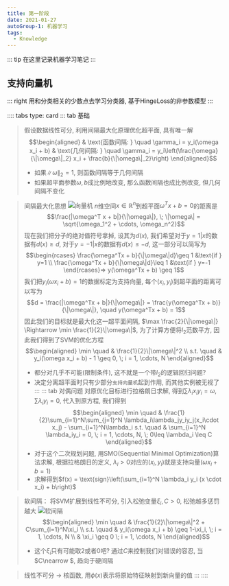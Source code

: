 ```yaml
---
title: 第一阶段
date: 2021-01-27
autoGroup-1: 机器学习
tags:
  - Knowledge
---
```


::: tip
在这里记录机器学习笔记
:::

<!-- more -->

<!-- !!!include(./ml/book_01.md)!!! -->


<!-- ## 决策树
::: right
分类速度快, 解释性好
:::

:::: tabs type: card
::: tab 特征选择
> 内部结点表示一个特征或属性, 叶结点表示一个类. 常用算法包括 1)信息增益(ID3), 信息增益比(C4.5)和基尼指数(CART)
> 
> - ID3: 选择信息增益(information gain, 得知特征X信息而使得Y分类的不确定性降低)大的特征. 对于数据集$\mathbb{D}$和特征集合$\mathcal{A}$, $\mathbb{D}_i$是当特征$\mathcal{A}$取第$i$个值的样本子集, $C_k$属于第$k$类样本子集
> > - 在平均分布下不确定性最大, 对有相同概率分布的不同的随机变量, 取值越多的随机变量熵越大(所以才有了C4.5)
> > - 其实和第一项$H(\mathbb{D})$关系不大, 就是选条件熵最小的特征
> $$\begin{aligned}
    & g(\mathbb{D},\mathcal{A}) = H(\mathbb{D}) - H(\mathbb{D} \vert \mathcal{A}) \\
    & H(\mathbb{D}) = -\sum_{k=1}^K \frac{|C_k|}{|\mathbb{D}|}\log_2 \frac{|C_k|}{|\mathbb{D}|} \qquad H(\mathbb{D} \vert \mathcal{A}) = \sum_{i=1}^n \frac{|\mathbb{D}_i|}{|\mathbb{D}|}H(\mathbb{D}_i)
\end{aligned}$$
>
> - C4.5： 选择信息增益比最大的特征, 解决了ID3总喜欢偏向取值较多的特征
> > - $H_{\mathcal{A}}(\mathbb{D})$的计算方式就是把特征的每一个取值看成一个分类, 然后描述特征不同取值在样本中的分布
> > - 纯度高的特征$H_{\mathcal{A}}(\mathbb{D})$就比较小, 更容易被选择
> $$g_R(\mathbb{D},\mathcal{A}) = \frac{g(\mathbb{D},\mathcal{A})}{H_{\mathcal{A}}(\mathbb{D})}$$
> 
> - CART： Classification and Regression Tree, 顾名思义, 可以进行分类和回归, 可以处理离散属性, 也可以处理连续的
> > - 基尼指数反映了从数据中随机抽取两个样本, 其类别标记不一致的概率, 计算比熵简单
> > - 基尼指数可以估计为熵的一阶泰勒展开
> $$\text{Gini}(\mathbb{D}, \mathcal{A}) = \sum_{i}^n\frac{|\mathbb{D}_i|}{|\mathbb{D}|}\text{Gini}(\mathbb{D}_i), \quad \text{Gini}(\mathbb{D}) = 1 - \sum_{k=1}^K \left(\frac{|C_k|}{|\mathbb{D}|}\right)^2$$
:::
::: tab 面试
参考[这里](https://zhuanlan.zhihu.com/p/85731206)和[这里](https://blog.csdn.net/zjsghww/article/details/51638126)

> - 决策树出现过拟合的原因及其解决办法？
> > - 剪枝(限制决策树的生长), 包括预剪枝(提前结束)和后剪枝(建立完决策树再修), 剪枝范围包括限制树的高度, 叶子节点数目, 最大叶子节点数, 特征不纯度等
> > - 样本噪音剔除
> > - 特征工程, 剔除与预测变量相关性较低的
> 
> - 决策树如何处理缺失值
> 
> - 决策树和逻辑回归的区别
> > - 决策树一旦某个节点确立, 不同节点之间的关系就被切断了, 以后各自切分各自的, 所以无法支持对多变量的同时检验. 而逻辑回归始终着眼整个数据的拟合
> > - 逻辑回归应用的是样本数据线性可分的场景，输出结果是概率; 线性回归应用的是样本数据和输出结果之间存在线性关系的场景, 自变量和因变量之间存在线性关系
> > - 逻辑回归对极值比较敏感，容易受极端值的影响，而决策树在这方面表现较好
:::
::::


## 逻辑回归和最大熵模型

::: right
解释性好, 样本数据线性可分
:::

:::: tabs type: card
::: tab 逻辑回归
> logistics分布
> $$f(x) = \frac{\exp(-(x-\mu)/\gamma)}{\gamma(1+\exp(-(x-\mu)/\gamma))^2}, \quad F(x) = \frac{1}{1+\exp(-(x-\mu)/\gamma)}$$
> > 后者是一条sigmoid曲线, 以$(\mu, \frac{1}{2})$为中心对称, 参数$\gamma$越小, 曲线在中心附近导数越大

> 逻辑回归是一种分类模型, 输出条件概率$P(Y | X), Y\in\{0,1\}, X\in \mathbb{R}$
> $$P(Y=0|x) = \frac{1}{1+\exp(w x + b)}, \quad P(Y=1|x) = 1 - P(Y=0|x)$$
> > 事件发生的log odds表示为$\log p/(1-p)$
> > 对于逻辑回归来说, 这个对数几率是一个线性函数： 
> > $$\log [P(Y=1|x)/1-P(Y=1|x)] = w\cdot x + b$$

> 参数估计, 假设$N$个数据, 设$P(Y=1|x) = \pi(x)$, 最大似然估计是
> $$\begin{aligned}
\mathcal{L}(\omega,b) &= \sum_{i=1}^N \left[ y_i\log\pi(x_i) + (1-y_i)\log(1-\pi(x_i)) \right] \\
    &=  \sum_{i=1}^N \left[ y_i\log\frac{\pi(x_i)}{1-\pi(x_i)} + \log(1-\pi(x_i)) \right] \\
    &= \sum_{i=1}^N [y_i(\omega x_i + b) - \log(1+\exp(\omega x_i + b))]
\end{aligned}$$
> 然后对$\omega, b$求导即可, 可以求得$\partial_{\omega_i} \mathcal{L} = (y_i - \pi(x_i))x_i$
:::
::: tab 最大熵模型
> 假设随机变量$Y \in \{A,B,C,D,E\}$, 已知$P(A) + P(B) = \frac{3}{10}$, 求最大熵模型(用$y_i$表示随机变量)
> $$\begin{aligned}
    \min \quad & -H(P) = \sum_{i=1}^5 P(y_i)\log P(y_i) \\
    s.t. \quad & P(y_1) + P(y_2) = \frac{3}{10} \\
               & \sum_{i=1}^5 P(y_i) = 1
\end{aligned}$$
> 引入拉格朗日乘子$\lambda_1, \lambda_2$
> $$\mathcal{L}(P, \lambda) = \sum_{i=1}^5 P(y_i)\log P(y_i) + \lambda_1\left(P(y_1) + P(y_2) - \frac{3}{10}\right) + \lambda_2 \left(\sum_{i=1}^5P(y_i) - 1\right)$$
> 对$P(y_i) \forall i \in \{1,2,3,4,5\}$求导, 得到
> $$\begin{aligned}
    & P(y_1) = P(y_2) = \exp(-\lambda_1-\lambda_2-1) \\
    & P(y_3) = P(y_4) = P(y_5) = \exp(-\lambda_2-1) 
\end{aligned}$$
> 最后再对$\lambda_1, \lambda_2$求偏导, 得到最终基于最大熵的概率分布为$\left\{\frac{3}{20}, \frac{3}{20}, \frac{7}{30}, \frac{7}{30}, \frac{7}{30}\right\}$

:::
::: tab 面试
> - 如何防止过拟合
> > ![正则化](~@assets/ml_01_09.png#right) 
> > - 在目标函数或代价函数后面加上一个正则项, 限制参数选择
> > - 正则项相当于给参数加一个先验估计, $l_1$是拉普拉斯先验, 而$l_2$正则则是高斯先验. $l_1$产生稀疏解, 让一部分特征的系数缩小到$0$, 从而间接实现特征选择. 
> > - 见右图, $l_1$基本上会相切于顶点处, 即舍弃了一部分特征(所以更适用于特征之间关联不大的情况)

> - 为何逻辑回归结果比线性回归要好
> > - 线性回归用最小二乘法优化目标函数, 而逻辑回归基于最大似然估计参数; 为啥不同呢? 因为各自任务的$y$服从不同的概率分布, 在线性回归中假设$y$服从正态分布, 而逻辑回归中假设$y$服从伯努利分布
> > - 逻辑回归是一种将预测值限定在$[0,1]$之间的回归模型, 逻辑回归是最大熵对应类别为$2$时的特殊情况, 当将分类对象扩充为多类时, 逻辑回归就是最大熵模型
:::
:::: -->

<!-- 判别模型不关心数据怎么生成的, 只关心数据之间的差别, 然后用差别来对给定数据进行分类； 参数模型的前提是假设数据服从某一分布，该分布由一些参数确定-->

## 支持向量机

::: right
用和分类相关的少数点去学习分类器, 基于HingeLoss的非参数模型
:::

:::: tabs type: card
::: tab 基础
> 假设数据线性可分, 利用间隔最大化原理优化超平面, 具有唯一解
> $$\begin{aligned}
& \text{函数间隔: } \quad \gamma_i = y_i(\omega x_i + b)
& \text{几何间隔: } \quad \gamma_i = y_i\left(\frac{\omega}{\|\omega\|_2} x_i + \frac{b}{\|\omega\|_2}\right)
\end{aligned}$$
> - 如果$\|\omega\|_2=1$, 则函数间隔等于几何间隔
> - 如果超平面参数$\omega, b$成比例地改变, 那么函数间隔也成比例改变, 但几何间隔不变化

> 间隔最大化思想
> ![向量机](~@assets/ml_01_10.png#right) 
> $n$维空间$x \in \mathbb{R}^n$到超平面$\omega^T x + b =0$的距离是
> $$\frac{|\omega^T x + b|}{\|\omega\|}, \; \|\omega\| = \sqrt{\omega_1^2 + \cdots, \omega_n^2}$$
> 现在我们把分子的绝对值符号拿掉, 设其为$d(x)$, 我们希望对于$y=1|x$的数据有$d(x) \geq d$, 对于$y=-1|x$的数据有$d(x) \leq -d$, 这一部分可以简写为
> $$\begin{rcases}
   \frac{\omega^Tx + b}{\|\omega\|d}\geq 1 &\text{if } y=1 \\
   \frac{\omega^Tx + b}{\|\omega\|d}\leq 1 &\text{if } y=-1
\end{rcases}⇒ y(\omega^Tx + b) \geq 1$$
> 我们把$y_i(\omega x_i + b) = 1$的数据标定为支持向量, 每个$(x_i, y_i)$到超平面的距离可以写为
> $$d = \frac{|\omega^Tx + b|}{\|\omega\|} = \frac{y(\omega^Tx + b)}{\|\omega\|}, \quad y(\omega^Tx + b) = 1$$
> 因此我们的目标就是最大化这一超平面间隔, $\max \frac{2}{\|\omega\|} \Rightarrow \min \frac{1}{2}\|\omega\|$, 为了计算方便将$l_2$范数平方, 因此我们得到了SVM的优化方程
> $$\begin{aligned}
    \min \quad & \frac{1}{2}\|\omega\|^2 \\
    s.t. \quad & y_i(\omega x_i + b) - 1 \geq 0, \; i = 1, \cdots, N
\end{aligned}$$
> - 都分对几乎不可能(限制条件), 这不就是一个带$l_2$的逻辑回归问题?
> - 决定分离超平面时只有少部分`支持向量机`起到作用, 而其他实例被无视了
:::
::: tab 对偶问题
> 对原优化目标进行拉格朗日求解, 得到$\sum \lambda_ix_iy_i = \omega, \sum \lambda_iy_i = 0$, 代入到原方程, 我们得到
> $$\begin{aligned}
    \min \quad & \frac{1}{2}\sum_{i=1}^N\sum_{j=1}^N \lambda_i\lambda_jy_iy_j(x_i\cdot x_j) - \sum_{i=1}^N\lambda_i
    s.t. \quad & \sum_{i=1}^N \lambda_iy_i = 0, \; i = 1, \cdots, N, \; 0\leq \lambda_i \leq C
\end{aligned}$$
> - 对于这个二次规划问题, 用SMO(Sequential Minimal Optimization)算法求解, 根据拉格朗日的定义, $\lambda_i > 0$对应的$(x_i,y_i)$就是支持向量$(\omega x_i + b = 1)$
> - 求解得到$f(x) = \text{sign}\left(\sum_{i=1}^N \lambda_i y_i (x \cdot x_i) + b\right)$

> 软间隔： 将SVM扩展到线性不可分, 引入松弛变量$\xi_i, C > 0$, 松弛越多惩罚越大
> ![软间隔](~@assets/ml_01_11.png#right) 
> $$\begin{aligned}
    \min \quad & \frac{1}{2}\|\omega\|^2 + C\sum_{i=1}^N\xi_i \\
    s.t. \quad & y_i(\omega x_i + b) \geq 1-\xi_i, \; i = 1, \cdots, N \\
    & \xi_i \geq 0 \; i = 1, \cdots, N 
\end{aligned}$$
> - 这个$\xi_i$只有可能取$2$或者$0$吧? 通过$C$来控制我们对错误的容忍, 当$C\nearrow $, 趋向于硬间隔

> 线性不可分 -> 核函数, 用$\phi(x)$表示将原始特征映射到新向量的值
:::
::::

<!-- 

 -->